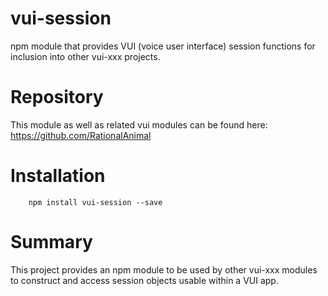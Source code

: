 # vui-session

npm module that provides VUI (voice user interface) session functions for
inclusion into other vui-xxx projects.

# Repository
This module as well as related vui modules can be found here:
https://github.com/RationalAnimal

# Installation

```shell
	npm install vui-session --save
```

# Summary

This project provides an npm module to be used by other vui-xxx modules to
construct and access session objects usable within a VUI app.
